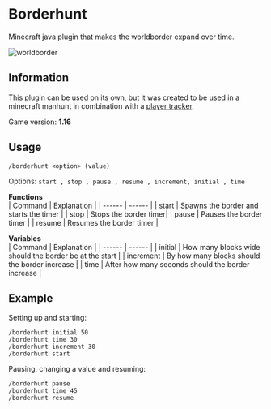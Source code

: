 # Borderhunt
Minecraft java plugin that makes the worldborder expand over time.

![worldborder](https://user-images.githubusercontent.com/85688159/121939720-97546b00-cd4d-11eb-9e84-ef48ca7f5733.png)

## Information
This plugin can be used on its own, but it was created to be used in a minecraft manhunt in combination with a [player tracker].

Game version: **1.16**

## Usage

`/borderhunt <option> (value)`

Options: `start , stop , pause , resume , increment, initial , time`    

**Functions**  
| Command | Explanation |
| ------ | ------ |
| start | Spawns the border and starts the timer |
| stop | Stops the border timer|
| pause | Pauses the border timer |
| resume | Resumes the border timer |

**Variables**  
| Command | Explanation |
| ------ | ------ |
| initial | How many blocks wide should the border be at the start |
| increment | By how many blocks should the border increase |
| time | After how many seconds should the border increase |

## Example

Setting up and starting:
```
/borderhunt initial 50
/borderhunt time 30
/borderhunt increment 30
/borderhunt start
```
Pausing, changing a value and resuming:
```
/borderhunt pause
/borderhunt time 45
/borderhunt resume
```

[player tracker]: https://www.spigotmc.org/resources/compass-tracker-nether-compatible.87102/
